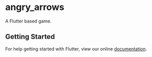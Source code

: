 # angry_arrows

A Flutter based game.

## Getting Started

For help getting started with Flutter, view our online
[documentation](http://flutter.io/).
